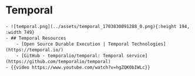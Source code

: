 # Temporal
	- ![temporal.png](../assets/temporal_1703830091288_0.png){:height 194, :width 749}
	- ## Temporal Resources
		- [Open Source Durable Execution | Temporal Technologies](https://temporal.io/)
		- [GitHub - temporalio/temporal: Temporal service](https://github.com/temporalio/temporal)
	- {{video https://www.youtube.com/watch?v=hgZQK0bIWLc}}